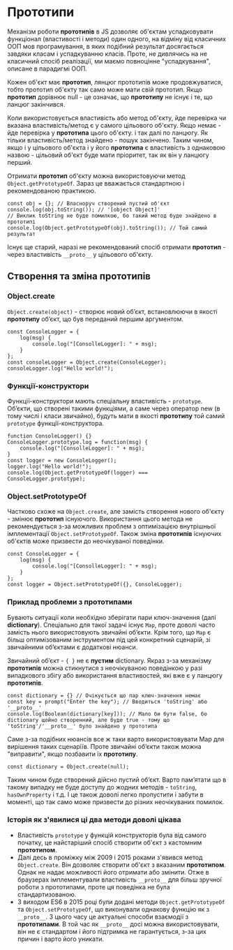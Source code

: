 # Прототипи

Механізм роботи **прототипів** в JS дозволяє об'єктам успадковувати функціонал (властивості і методи) один одного, на відміну від класичних ООП мов програмування, в яких подібний результат досягається завдяки класам і успадкуванню класів. Проте, не дивлячись на не класичний спосіб реалізації, ми маємо повноцінне "успадкування", описане в парадигмі ООП.

Кожен об'єкт має **прототип**, лянцюг прототипів може продовжуватися, тобто прототип об'єкту так само може мати свій прототип. Якщо **прототип** дорівнює null - це означає, що **прототипу** не існує і те, що ланцюг закінчився.

Коли використовується властивість або метод об'єкту, йде перевірка чи вказана властивість/метод є у самого цільового об'єкту. Якщо немає - йде перевірка у **прототипа** цього об'єкту. і так далі по ланцюгу. Як тільки властивість/метод знайдено - пошук закінчено. Таким чином, якщо і у цільового об'єкта і у його **прототипа** є властивість з однаковою назвою - цільовий об'єкт буде мати пріоритет, так як він у ланцюгу перший.

Отримати **прототип** об'єкту можна використовуючи метод `Object.getPrototypeOf`. Зараз це вважається стандартною і рекомендованою практикою.

    const obj = {}; // Власноруч створений пустий об'єкт
    console.log(obj.toString()); // '[object Object]'
    // Виклик toString не буде помилкою, бо такий метод буде знайдено в прототипі
    console.log(Object.getPrototypeOf(obj).toString()); // Той самий результат

Існує ще старий, наразі не рекомендований спосіб отримати **прототип** - через властивість `__proto__` у цільового об'єкту.

## Створення та зміна прототипів

### Object.create

`Object.create(object)` - створює новий об’єкт, встановлюючи в якості **прототипу** об’єкт, що був переданий першим аргументом.

    const ConsoleLogger = {
        log(msg) {
            console.log("[ConsolleLogger]: " + msg);
        }
    };
    const consoleLogger = Object.create(ConsoleLogger);
    consoleLogger.log("Hello world!");



### Функції-конструктори
Функції-конструктори мають спеціальну властивість - `prototype`. Об’єкти, що створені такими функціями, а саме через оператор new (в тому числі і класи звичайно), будуть мати в якості **прототипу** той самий `prototype` функції-конструктора.

    function ConsoleLogger() {}
    ConsoleLogger.prototype.log = function(msg) {
        console.log("[ConsolleLogger]: " + msg);
    }
    const logger = new ConsoleLogger();
    logger.log("Hello world!");
    console.log(Object.getPrototypeOf(logger) === ConsoleLogger.prototype);

### Object.setPrototypeOf
Частково схоже на `Object.create`, але замість створення нового об'єкту - змінює **прототип** існуючого. Використання цього метода не рекомендується з-за можливих проблем з оптимізацією внутрішньої імплементації `Object.setPrototypeOf`. Також зміна **прототипів** існуючих об'єктів може призвести до неочікуваної поведінки.


    const ConsoleLogger = {
        log(msg) {
            console.log("[ConsolleLogger]: " + msg);
        }
    };
    const logger = Object.setPrototypeOf({}, ConsoleLogger);

### Приклад проблеми з прототипами
Бувають ситуації коли необхідно зберігати пари ключ-значення (далі **dictionary**). Спеціально для такої задачі існує `Map`, проте доволі часто замість нього використовують звичайні об’єкти. Крім того, що `Map` є більш оптимізованим інструментом під цей конкретний сценарій, зі звичайними об’єктами є додаткові нюанси.

Звичайний об’єкт - `{ }` не є **пустим** dictionary. Якраз з-за механізму **прототипів** можна стикнутися з неочікуваною поведінкою у разі випадкового збігу або використання властивостей, які вже є у ланцюгу **прототипів**.

    const dictionary = {} // Очікується що пар ключ-значення немає
    const key = prompt("Enter the key"); // Вводиться 'toString' або '__proto__'
    console.log(Boolean(dictionary[key])); // Мало би бути false, бо dictionary щойно створенний, але буде true - тому що 'toString'/'__proto__' було знайдено у прототипа

Саме з-за подібних нюансів все ж таки варто використовувати Map для вирішення таких сценаріїв. Проте звичайні об’єкти також можна "виправити", якщо позбавити їх **прототипу**.

    const dictionary = Object.create(null);

Таким чином буде створений дійсно пустий об’єкт.  Варто пам’ятати що в такому випадку не буде доступу до жодних методів - `toString`, `hasOwnProperty` і т.д. І це також доволі легко пропустити і забути в моменті, що так само може призвести до різних неочікуваних помилок.

### Історія як з'явилися ці два методи доволі цікава
- Властивість `prototype` у функцій конструкторів була від самого початку, це найстаріший спосіб створити об'єкт з кастомним **прототипом**.
- Далі десь в проміжку між 2009 і 2015 роками з'явився метод `Object.create`. Він дозволяє створити об'єкт з вказаним **прототипом**. Однак не надає можливості його отримати або змінити. Отже в браузерах імплементували властивість `__proto__` для більш зручної роботи з прототипами, проте ця поведінка не була стандартизованою.
- З виходом ES6 в 2015 році були додані методи `Object.getPrototypeOf` та `Object.setPrototypeOf`, що виконували однакову функцію як з `__proto__`. З цього часу це актуальні способи взаємодії з **прототипами**. В той час як `__proto__` досі можна використовувати, він не є стандартом і його підтримка не гарантується, з-за цих причин і варто його уникати.
